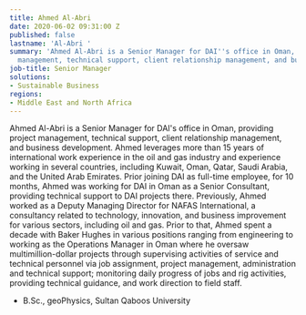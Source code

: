 ```yaml
---
title: Ahmed Al-Abri
date: 2020-06-02 09:31:00 Z
published: false
lastname: 'Al-Abri '
summary: 'Ahmed Al-Abri is a Senior Manager for DAI''s office in Oman, providing project
  management, technical support, client relationship management, and business development. '
job-title: Senior Manager
solutions:
- Sustainable Business
regions:
- Middle East and North Africa
---
```


Ahmed Al-Abri is a Senior Manager for DAI's office in Oman, providing project management, technical support, client relationship management, and business development. Ahmed leverages more than 15 years of international work experience in the oil and gas industry and experience working in several countries, including Kuwait, Oman, Qatar, Saudi Arabia, and the United Arab Emirates. Prior joining DAI as full-time employee, for 10 months, Ahmed was working for DAI in Oman as a Senior Consultant, providing technical support to DAI projects there. Previously, Ahmed worked as a Deputy Managing Director for NAFAS International, a consultancy related to technology, innovation, and business improvement for various sectors, including oil and gas. Prior to that, Ahmed spent a decade with Baker Hughes in various positions ranging from engineering to working as the Operations Manager in Oman where he oversaw multimillion-dollar projects through supervising activities of service and technical personnel via job assignment, project management, administration and technical support; monitoring daily progress of jobs and rig activities, providing technical guidance, and work direction to field staff.  

* B.Sc., geoPhysics, Sultan Qaboos University 